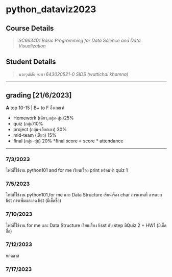 # python_dataviz2023 #
## Course Details  ##
> *SC663401 Basic Programming for Data Science and Data Visualization*
## Student Details ## 
> *นายวุฒิชัย คำนา  643020521-0 SIDS (wuttichai khamna)*
-------------------------------------------------------------- 
## grading [21/6/2023]
**A** top 10-15 | B+ to F อิ้งเกณฑ์
- Homework (เดียว,กลุ่ม-สุ่ม)25%
- quiz (กลุ่ม)10%
- project (กลุ่ม-เลือกเอง) 30%
- mid-team (เดียว) 15%
- final (กลุ่ม-สุ่ม) 20%
*final score = score * attendance
---------------------------------------------------------------
### 7/3/2023
ไฟล์ที่ใช้งาน python101 and for me 
เรียนเรื่อง print พร้อมทำ quiz 1
### 7/5/2023 
ไฟล์ที่ใช้งาน python101,for me เเละ Data Structure
เรียนเรื่อง char การเเทนที่ การเเยก list การเพิ่มเเละลด list (มีเช็ดชื่อ)
### 7/10/2023 
ไฟล์ที่ใช้งาน for me เเละ Data Structure
เรียนเรื่อง lisst กับ step มีQuiz 2 + HW1 (มีเช็ดชื่อ)
### 7/12/2023 
ยกคลาส
### 7/17/2023
